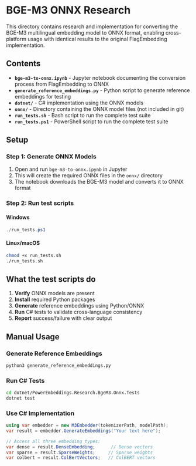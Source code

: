 # BGE-M3 ONNX Research

This directory contains research and implementation for converting the BGE-M3 multilingual embedding model to ONNX format, enabling cross-platform usage with identical results to the original FlagEmbedding implementation.

## Contents

- **`bge-m3-to-onnx.ipynb`** - Jupyter notebook documenting the conversion process from FlagEmbedding to ONNX
- **`generate_reference_embeddings.py`** - Python script to generate reference embeddings for testing
- **`dotnet/`** - C# implementation using the ONNX models
- **`onnx/`** - Directory containing the ONNX model files (not included in git)
- **`run_tests.sh`** - Bash script to run the complete test suite
- **`run_tests.ps1`** - PowerShell script to run the complete test suite

## Setup

### Step 1: Generate ONNX Models
1. Open and run `bge-m3-to-onnx.ipynb` in Jupyter
2. This will create the required ONNX files in the `onnx/` directory
3. The notebook downloads the BGE-M3 model and converts it to ONNX format

### Step 2: Run test scripts

#### Windows
```powershell
./run_tests.ps1
```

#### Linux/macOS
```bash
chmod +x run_tests.sh
./run_tests.sh
```

## What the test scripts do

1. **Verify** ONNX models are present
2. **Install** required Python packages
3. **Generate** reference embeddings using Python/ONNX
4. **Run** C# tests to validate cross-language consistency
5. **Report** success/failure with clear output

## Manual Usage

### Generate Reference Embeddings
```bash
python3 generate_reference_embeddings.py
```

### Run C# Tests
```bash
cd dotnet/PowerEmbeddings.Research.BgeM3.Onnx.Tests
dotnet test
```

### Use C# Implementation
```csharp
using var embedder = new M3Embedder(tokenizerPath, modelPath);
var result = embedder.GenerateEmbeddings("Your text here");

// Access all three embedding types:
var dense = result.DenseEmbedding;      // Dense vectors
var sparse = result.SparseWeights;     // Sparse weights
var colbert = result.ColBertVectors;   // ColBERT vectors
```